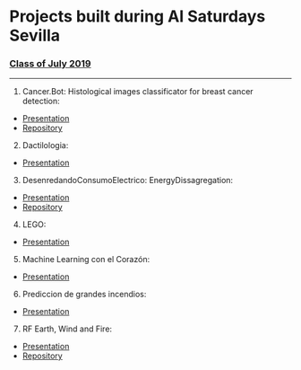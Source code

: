 # Projects built during AI Saturdays Sevilla

### [Class of July 2019](https://github.com/SaturdaysAI/Projects/tree/master/Sevilla/July2019)

---

1) Cancer.Bot: Histological images classificator for breast cancer detection:
- [Presentation](https://github.com/SaturdaysAI/Projects/tree/master/Sevilla/July2019/Cancer.Bot.pdf)
- [Repository](https://github.com/MrManlu/Cancer.Bot)

2) Dactilologia:
- [Presentation](https://github.com/SaturdaysAI/Projects/blob/master/Sevilla/July2019/Dactilologia.pdf)

3) DesenredandoConsumoElectrico: EnergyDissagregation:
- [Presentation](https://github.com/SaturdaysAI/Projects/tree/master/Sevilla/July2019/DesenredandoConsumoElectrico.pdf)
- [Repository](https://github.com/joaqrus/EnergyDissagregation)

4) LEGO:
- [Presentation](https://github.com/SaturdaysAI/Projects/blob/master/Sevilla/July2019/LEGO.pdf)

5) Machine Learning con el Corazón:
- [Presentation](https://github.com/SaturdaysAI/Projects/blob/master/Sevilla/July2019/Machine_Learning_con_el_Corazon.pdf)

6) Prediccion de grandes incendios:
- [Presentation](https://github.com/SaturdaysAI/Projects/blob/master/Sevilla/July2019/Prediccion_de_grandes_incendios.pdf)

7) RF Earth, Wind and Fire:
- [Presentation](https://github.com/SaturdaysAI/Projects/blob/master/Sevilla/July2019/RF_Earth%2C_Wind_and_Fire%20.pdf)
- [Repository](https://github.com/MaribelLuque/SaturdaysAI)

